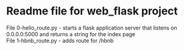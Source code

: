 # Readme file for web_flask project

File 0-hello_route.py - starts a flask application server that listens on
0.0.0.0:5000 and returns a string for the index page  
File 1-hbnb_route.py - adds route for /hbnb  
